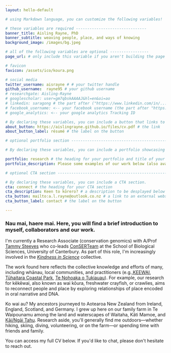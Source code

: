 ```yaml
---
layout: hello-default

# using Markdown language, you can customize the following variables!

# these variables are required -------------------------------
banner_title: Aisling Rayne, PhD
banner_subtitle: weaving people, place, and ways of knowing
background_image: /images/bg.jpeg

# all of the following variables are optional -----------------
page_url: # only include this variable if you aren't building the page to your primary domain 

# favicon
favicon: /assets/ico/koura.png

# social media
twitter_username: aisrayne # # your twitter handle
github_username:  rayne95 # your github username
# researchgate: Aisling-Rayne
# googlescholar: user=gm7qbskAAAAJ&hl=en&oi=ao
# linkedin: saragong # the part after ("https://www.linkedin.com/in/...")
# facebook_username: <-- your facebook username (the part after "https://www.facebook.com/...")
# google_analytics: <-- your google analytics Tracking ID

# By declaring these variables, you can include a button that links to an external website or to media.
about_button: https://aislingrayne.github.io/files/cv.pdf # the link
about_button_label: résumé # the label on the button

# optional portfolio section ------------------------------------------

# By declaring these variables, you can include a portfolio showcasing your work and organize your portfolio's items into a custom layout, all without adding any CSS. In addition, you must 1) create an HTML file in the_includes folder for each project with the text you'd like to display, and 2) create a YAML file in the _data folder describing the order in which each project should be shown and categorized. See `/includes/example.html` and `/_data/work.yml` for examples.

portfolio: research # the heading for your portfolio and title of your YAML file
portfolio_description: Please some examples of our work below (also available at [Google Scholar]<a href="https://scholar.google.com/citations?user=gm7qbskAAAAJ&hl=en">Google Scholar</a>  # a description to be desplayed below the heading and above the content

# optional CTA section --------------------------------------------------

# By declaring these variables, you can include a CTA section.
cta: connect # the heading for your CTA section
cta_description: Keen to kōrero? # a description to be desplayed below the heading and above the content
cta_button: mailto:a.l.rayne@outlook.co.nz # a link to an external website or to media
cta_button_label: contact # the label on the button

---			
```

[//]: # (write a bit about yourself here)

### Nau mai, haere mai. Here, you will find a brief introduction to myself, collaborators and our work.

I'm currently a Research Associate (conservation genomics) with A/Prof [Tammy Steeves](https://www.canterbury.ac.nz/science/contact-us/people/tammy-steeves.html) who co-leads [ConSERTeam](http://www.ucconsert.org/) at the School of Biological Sciences, University of Canterbury. As part of this role, I'm increasingly involved in the *[Kindness in Science](http://www.kindnessinscience.org/)* collective. 

The work found here reflects the collective knowledge and efforts of many, including whānau, local communities, and practitioners (e.g.,[KEEWAI](http://keewai.co.nz/), [Tūhaitara Coastal Park](https://www.tuhaitarapark.org.nz/), [Te Nohoaka o Tukiauau](https://www.tenohoaka.org.nz/)). For example, our research for kēkēwai, also known as wai kōura, freshwater crayfish, or crawlies, aims to reconnect people and place by exploring relationships of place encoded in oral narrative and DNA. 

Ko wai au? My ancestors journeyed to Aotearoa New Zealand from Ireland, England, Scotland, and Germany. I grew up here on our family farm in Te Waipounamu among the land and waterscapes of Waitaha, Kāti Mamoe, and [Kāi/Ngāi Tahu](https://ngaitahu.iwi.nz/). Research aside, you'll generally find me outdoors—whether hiking, skiing, diving, volunteering, or on the farm—or spending time with friends and family.

You can access my full CV below. If you'd like to chat, please don't hesitate to reach out.
